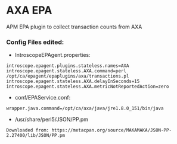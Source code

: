 # AXA EPA
APM EPA plugin to collect transaction counts from AXA


### Config Files edited:

* IntroscopeEPAgent.properties:

```
introscope.epagent.plugins.stateless.names=AXA
introscope.epagent.stateless.AXA.command=perl /opt/ca/epagent/epaplugins/axa/transactions.pl
introscope.epagent.stateless.AXA.delayInSeconds=15
introscope.epagent.stateless.AXA.metricNotReportedAction=zero
```

* conf/EPAService.conf:

```
wrapper.java.command=/opt/ca/axa/java/jre1.8.0_151/bin/java
```

* /usr/share/perl5/JSON/PP.pm

```
Downloaded from: https://metacpan.org/source/MAKAMAKA/JSON-PP-2.27400/lib/JSON/PP.pm
```
